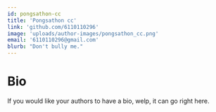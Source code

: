 ```yaml
---
id: pongsathon-cc
title: 'Pongsathon cc'
link: 'github.com/6110110296'
image: 'uploads/author-images/pongsathon_cc.png'
email: '6110110296@gmail.com'
blurb: "Don't bully me."
---
```


# Bio

If you would like your authors to have a bio, welp, it can go right here.

